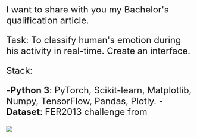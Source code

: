 <font size=5>I want to share with you my Bachelor's qualification article.

Task: To classify human's emotion during his activity in real-time. Create an interface.

Stack: 

-<b>Python 3</b>: PyTorch, Scikit-learn, Matplotlib, Numpy, TensorFlow, Pandas, Plotly.
-<b>Dataset</b>: FER2013 challenge from <a href='https://www.kaggle.com/'></a> 

<img src='https://scientificrussia.ru/images/c/qzc-full.jpg'>
 
